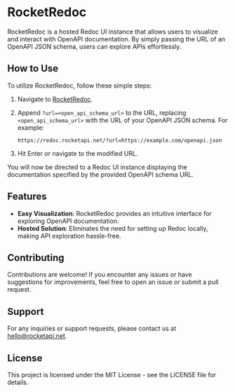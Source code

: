 # RocketRedoc

RocketRedoc is a hosted Redoc UI instance that allows users to visualize and interact with OpenAPI documentation. By simply passing the URL of an OpenAPI JSON schema, users can explore APIs effortlessly.

## How to Use

To utilize RocketRedoc, follow these simple steps:

1. Navigate to [RocketRedoc](https://redoc.rocketapi.net/).
2. Append `?url=<open_api_schema_url>` to the URL, replacing `<open_api_schema_url>` with the URL of your OpenAPI JSON schema. For example:
   ```
   https://redoc.rocketapi.net/?url=https://example.com/openapi.json
   ```

3. Hit Enter or navigate to the modified URL.

You will now be directed to a Redoc UI instance displaying the documentation specified by the provided OpenAPI schema URL.

## Features

- **Easy Visualization**: RocketRedoc provides an intuitive interface for exploring OpenAPI documentation.
- **Hosted Solution**: Eliminates the need for setting up Redoc locally, making API exploration hassle-free.

## Contributing
Contributions are welcome! If you encounter any issues or have suggestions for improvements, feel free to open an issue or submit a pull request.

## Support
For any inquiries or support requests, please contact us at hello@rocketapi.net.

## License
This project is licensed under the MIT License - see the LICENSE file for details.

